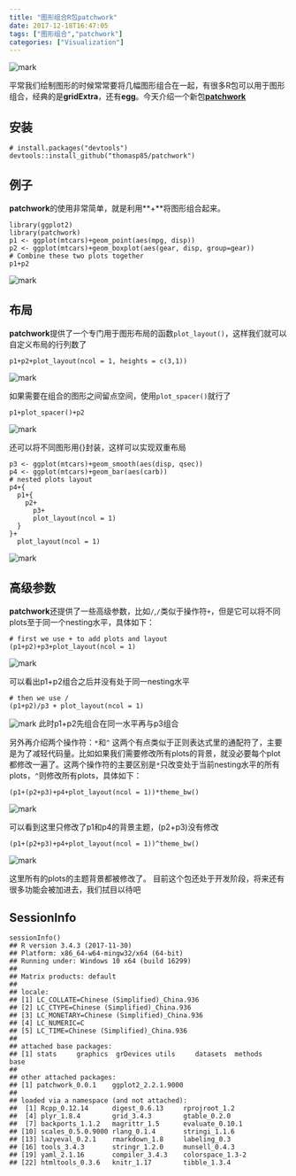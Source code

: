 ```yaml
---
title: "图形组合R包patchwork"
date: 2017-12-18T16:47:05
tags: ["图形组合","patchwork"]
categories: ["Visualization"]
---
```

![mark](https://github.com/YTLogos/Pic_blog/blob/master/9dEjEbJ8kI.png?raw=true)

平常我们绘制图形的时候常常要将几幅图形组合在一起，有很多R包可以用于图形组合，经典的是**gridExtra**，还有**egg**。今天介绍一个新包[**patchwork**](https://github.com/thomasp85/patchwork)
<!--more-->

## 安装
```
# install.packages("devtools")
devtools::install_github("thomasp85/patchwork")
```
## 例子
**patchwork**的使用非常简单，就是利用**+**将图形组合起来。
```{r}
library(ggplot2)
library(patchwork)
p1 <- ggplot(mtcars)+geom_point(aes(mpg, disp))
p2 <- ggplot(mtcars)+geom_boxplot(aes(gear, disp, group=gear))
# Combine these two plots together
p1+p2
```
![mark](https://github.com/YTLogos/Pic_blog/blob/master/7Dd5CG5fgB.png?raw=true)

## 布局
**patchwork**提供了一个专门用于图形布局的函数`plot_layout()`，这样我们就可以自定义布局的行列数了


```{r}
p1+p2+plot_layout(ncol = 1, heights = c(3,1))
```
![mark](https://github.com/YTLogos/Pic_blog/blob/master/aa0KGc5l3f.png?raw=true)

如果需要在组合的图形之间留点空间，使用`plot_spacer()`就行了

```{r}
p1+plot_spacer()+p2
```
![mark](https://github.com/YTLogos/Pic_blog/blob/master/H2hD8BcCk4.png?raw=true)

还可以将不同图形用{}封装，这样可以实现双重布局
```{r}
p3 <- ggplot(mtcars)+geom_smooth(aes(disp, qsec))
p4 <- ggplot(mtcars)+geom_bar(aes(carb))
# nested plots layout
p4+{
  p1+{
    p2+
      p3+
      plot_layout(ncol = 1)
  }
}+
  plot_layout(ncol = 1)
```
![mark](https://github.com/YTLogos/Pic_blog/blob/master/cG64Jhh0IB.png?raw=true)

## 高级参数
**patchwork**还提供了一些高级参数，比如`/`,`/`类似于操作符`+`，但是它可以将不同plots至于同一个nesting水平，具体如下：
```{r}
# first we use + to add plots and layout
(p1+p2)+p3+plot_layout(ncol = 1)
```
![mark](https://github.com/YTLogos/Pic_blog/blob/master/EKbJdE82IK.png?raw=true)

可以看出p1+p2组合之后并没有处于同一nesting水平
```{r}
# then we use /
(p1+p2)/p3 + plot_layout(ncol = 1)
```
![mark](https://github.com/YTLogos/Pic_blog/blob/master/7HL49dJ1EI.png?raw=true)
此时p1+p2先组合在同一水平再与p3组合

另外再介绍两个操作符：`*`和`^`
这两个有点类似于正则表达式里的通配符了，主要是为了减轻代码量。比如如果我们需要修改所有plots的背景，就没必要每个plot都修改一遍了。这两个操作符的主要区别是`*`只改变处于当前nesting水平的所有plots，`^`则修改所有plots，具体如下：

```{r}
(p1+(p2+p3)+p4+plot_layout(ncol = 1))*theme_bw()
```
![mark](https://github.com/YTLogos/Pic_blog/blob/master/KCjBgd0KHg.png?raw=true)

可以看到这里只修改了p1和p4的背景主题，(p2+p3)没有修改

```{r}
(p1+(p2+p3)+p4+plot_layout(ncol = 1))^theme_bw()
```
![mark](https://github.com/YTLogos/Pic_blog/blob/master/CFGBjB6GLK.png?raw=true)

这里所有的plots的主题背景都被修改了。
目前这个包还处于开发阶段，将来还有很多功能会被加进去，我们拭目以待吧

## SessionInfo
```{r}
sessionInfo()
## R version 3.4.3 (2017-11-30)
## Platform: x86_64-w64-mingw32/x64 (64-bit)
## Running under: Windows 10 x64 (build 16299)
## 
## Matrix products: default
## 
## locale:
## [1] LC_COLLATE=Chinese (Simplified)_China.936 
## [2] LC_CTYPE=Chinese (Simplified)_China.936   
## [3] LC_MONETARY=Chinese (Simplified)_China.936
## [4] LC_NUMERIC=C                              
## [5] LC_TIME=Chinese (Simplified)_China.936    
## 
## attached base packages:
## [1] stats     graphics  grDevices utils     datasets  methods   base     
## 
## other attached packages:
## [1] patchwork_0.0.1    ggplot2_2.2.1.9000
## 
## loaded via a namespace (and not attached):
##  [1] Rcpp_0.12.14      digest_0.6.13     rprojroot_1.2    
##  [4] plyr_1.8.4        grid_3.4.3        gtable_0.2.0     
##  [7] backports_1.1.2   magrittr_1.5      evaluate_0.10.1  
## [10] scales_0.5.0.9000 rlang_0.1.4       stringi_1.1.6    
## [13] lazyeval_0.2.1    rmarkdown_1.8     labeling_0.3     
## [16] tools_3.4.3       stringr_1.2.0     munsell_0.4.3    
## [19] yaml_2.1.16       compiler_3.4.3    colorspace_1.3-2 
## [22] htmltools_0.3.6   knitr_1.17        tibble_1.3.4
```



